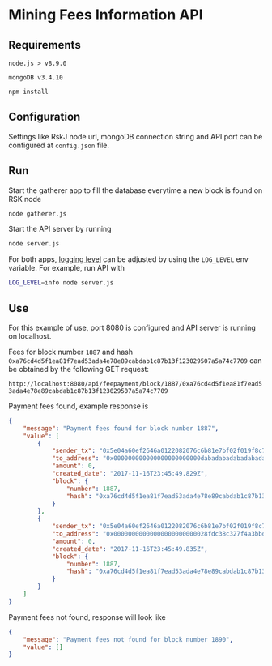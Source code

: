 # Mining Fees Information API

## Requirements

`node.js > v8.9.0`

`mongoDB v3.4.10`

```bash
npm install
```

## Configuration

Settings like RskJ node url, mongoDB connection string and API port can be configured at `config.json` file.

## Run

Start the gatherer app to fill the database everytime a new block is found on RSK node

```bash
node gatherer.js
```

Start the API server by running

```bash
node server.js
```

For both apps, [logging level](https://github.com/winstonjs/winston#logging-levels) can be adjusted by using the `LOG_LEVEL` env variable. For example, run API with

```bash
LOG_LEVEL=info node server.js
```

## Use

For this example of use, port 8080 is configured and API server is running on localhost.

Fees for block number `1887` and hash `0xa76cd4d5f1ea81f7ead53ada4e78e89cabdab1c87b13f123029507a5a74c7709` can be obtained by the following GET request:

`http://localhost:8080/api/feepayment/block/1887/0xa76cd4d5f1ea81f7ead53ada4e78e89cabdab1c87b13f123029507a5a74c7709`

Payment fees found, example response is

```json
{
    "message": "Payment fees found for block number 1887",
    "value": [
        {
            "sender_tx": "0x5e04a60ef2646a0122082076c6b81e7bf02f019f8c7971d16a485e2a12f126cc",
            "to_address": "0x000000000000000000000000dabadabadabadabadabadabadabadabadaba0001",
            "amount": 0,
            "created_date": "2017-11-16T23:45:49.829Z",
            "block": {
                "number": 1887,
                "hash": "0xa76cd4d5f1ea81f7ead53ada4e78e89cabdab1c87b13f123029507a5a74c7709"
            }
        },
        {
            "sender_tx": "0x5e04a60ef2646a0122082076c6b81e7bf02f019f8c7971d16a485e2a12f126cc",
            "to_address": "0x00000000000000000000000028fdc38c327f4a3bbdf9501fd3a01ac7228c7af7",
            "amount": 0,
            "created_date": "2017-11-16T23:45:49.835Z",
            "block": {
                "number": 1887,
                "hash": "0xa76cd4d5f1ea81f7ead53ada4e78e89cabdab1c87b13f123029507a5a74c7709"
            }
        }
    ]
}
```

Payment fees not found, response will look like

```json 
{
    "message": "Payment fees not found for block number 1890",
    "value": []
}
``` 
